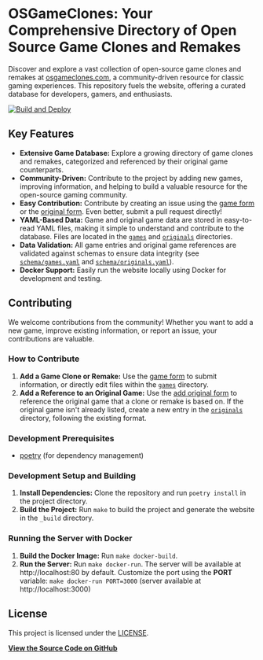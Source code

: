 # OSGameClones: Your Comprehensive Directory of Open Source Game Clones and Remakes

Discover and explore a vast collection of open-source game clones and remakes at [osgameclones.com](https://osgameclones.com), a community-driven resource for classic gaming experiences.  This repository fuels the website, offering a curated database for developers, gamers, and enthusiasts.

[![Build and Deploy](https://github.com/opengaming/osgameclones/actions/workflows/main.yml/badge.svg)](https://github.com/opengaming/osgameclones/actions/workflows/main.yml)

## Key Features

*   **Extensive Game Database:** Explore a growing directory of game clones and remakes, categorized and referenced by their original game counterparts.
*   **Community-Driven:** Contribute to the project by adding new games, improving information, and helping to build a valuable resource for the open-source gaming community.
*   **Easy Contribution:** Contribute by creating an issue using the [game form](https://osgameclones.com/add_game.html) or the [original form](https://osgameclones.com/add_original.html). Even better, submit a pull request directly!
*   **YAML-Based Data:** Game and original game data are stored in easy-to-read YAML files, making it simple to understand and contribute to the database.  Files are located in the [`games`](games/) and [`originals`](originals/) directories.
*   **Data Validation:**  All game entries and original game references are validated against schemas to ensure data integrity (see [`schema/games.yaml`](schema/games.yaml) and [`schema/originals.yaml`](schema/originals.yaml)).
*   **Docker Support:** Easily run the website locally using Docker for development and testing.

## Contributing

We welcome contributions from the community!  Whether you want to add a new game, improve existing information, or report an issue, your contributions are valuable.

### How to Contribute

1.  **Add a Game Clone or Remake:**  Use the [game form](https://osgameclones.com/add_game.html) to submit information, or directly edit files within the [`games`](games/) directory.
2.  **Add a Reference to an Original Game:** Use the [add original form](https://osgameclones.com/add_original.html) to reference the original game that a clone or remake is based on.  If the original game isn't already listed, create a new entry in the [`originals`](originals/) directory, following the existing format.

### Development Prerequisites

*   [poetry](https://python-poetry.org/) (for dependency management)

### Development Setup and Building

1.  **Install Dependencies:** Clone the repository and run `poetry install` in the project directory.
2.  **Build the Project:**  Run `make` to build the project and generate the website in the `_build` directory.

### Running the Server with Docker

1.  **Build the Docker Image:**  Run `make docker-build`.
2.  **Run the Server:** Run `make docker-run`. The server will be available at http://localhost:80 by default.  Customize the port using the **PORT** variable:  `make docker-run PORT=3000` (server available at http://localhost:3000)

## License

This project is licensed under the [LICENSE](LICENSE).

**[View the Source Code on GitHub](https://github.com/opengaming/osgameclones)**